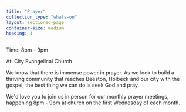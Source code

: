 ```yaml
---
title: "Prayer"
collection_type: "whats-on"
layout: sectioned-page
container-size: medium
heading: 1
---
```


<div class="text-center">
  <p class="font-impact no-padding-bottom">Time: 8pm - 9pm</p>
  <p class="font-impact">At: City Evangelical Church</p>
</div>

We know that there is immense power in prayer. As we look to build a thriving community that reaches Beeston, Holbeck and our city with the gospel, the best thing we can do is seek God and pray.

We'd love you to join us in person for our monthly prayer meetings, happening 8pm - 9pm at church on the first Wednesday of each month.
